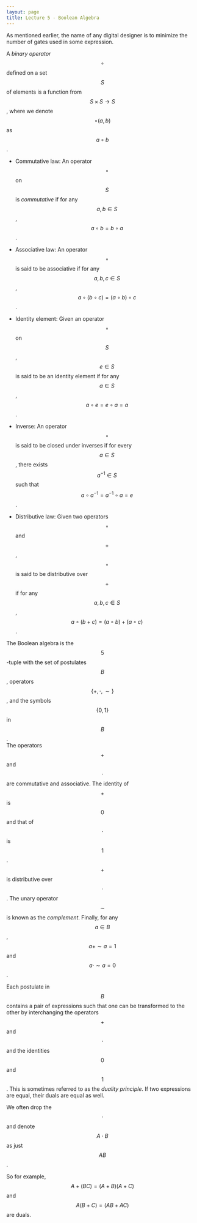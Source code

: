 ```yaml
---
layout: page
title: Lecture 5 - Boolean Algebra
---
```


<script type="text/javascript" async src="https://cdnjs.cloudflare.com/ajax/libs/mathjax/2.7.5/latest.js?config=TeX-MML-AM_CHTML" async></script>

As mentioned earlier, the name of any digital designer is to minimize the number of gates used in some expression.

A _binary operator_ $$\circ$$ defined on a set $$S$$ of elements is a function from $$S\times S\to S$$, where we denote $$\circ(a,b)$$ as $$a\circ b$$.

* Commutative law: An operator $$\circ$$ on $$S$$ is _commutative_ if for any $$a,b\in S$$, $$a\circ b=b\circ a$$.

* Associative law: An operator $$\circ$$ is said to be associative if for any $$a,b,c\in S$$, $$a\circ(b\circ c)=(a\circ b)\circ c$$.

* Identity element: Given an operator $$\circ$$ on $$S$$, $$e\in S$$ is said to be an identity element if for any $$a\in S$$, $$a\circ e = e\circ a = a$$.

* Inverse: An operator $$\circ$$ is said to be closed under inverses if for every $$a\in S$$, there exists $$a^{-1}\in S$$ such that $$a\circ a^{-1} = a^{-1}\circ a = e$$.

* Distributive law: Given two operators $$\circ$$ and $$+$$, $$\circ$$ is said to be distributive over $$+$$ if for any $$a,b,c\in S$$, $$a\circ(b+c) = (a\circ b)+(a\circ c)$$.

The Boolean algebra is the $$5$$-tuple with the set of postulates $$B$$, operators $$\{+,\cdot,\sim\}$$, and the symbols $$\{0,1\}$$ in $$B$$.    
The operators $$+$$ and $$\cdot$$ are commutative and associative. The identity of $$+$$ is $$0$$ and that of $$\cdot$$ is $$1$$. $$+$$ is distributive over $$\cdot$$. The unary operator $$\sim$$ is known as the _complement_. Finally, for any $$a\in B$$, $$a+\sim a=1$$ and $$a\cdot\sim a=0$$.

Each postulate in $$B$$ contains a pair of expressions such that one can be transformed to the other by interchanging the operators $$+$$ and $$\cdot$$ and the identities $$0$$ and $$1$$. <!-- These two expressions are complements. --> This is sometimes referred to as the _duality principle_. If two expressions are equal, their duals are equal as well.     

We often drop the $$\cdot$$ and denote $$A\cdot B$$ as just $$AB$$.

So for example, $$A+(BC) = (A+B)(A+C)$$ and $$A(B+C)=(AB + AC)$$ are duals.

